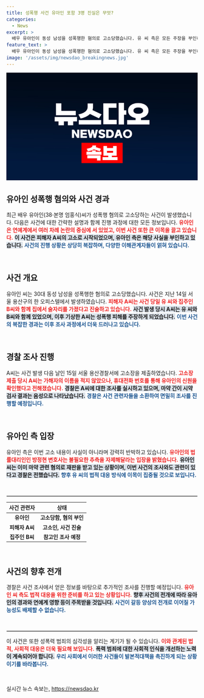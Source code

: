 ```yaml
---
title: 성폭행 사건 유아인 포함 3명 진실은 무엇?
categories:
  - News
excerpt: >
  배우 유아인이 동성 남성을 성폭행한 혐의로 고소당했습니다. 유 씨 측은 모든 주장을 부인하고 있는 가운데, 피해자는 일관되게 유 씨를 지목하고 있습니다. 사건의 진실은 과연 무엇일까요?
feature_text: >
  배우 유아인이 동성 남성을 성폭행한 혐의로 고소당했습니다. 유 씨 측은 모든 주장을 부인하고 있는 가운데, 피해자는 일관되게 유 씨를 지목하고 있습니다. 사건의 진실은 과연 무엇일까요?
image: '/assets/img/newsdao_breakingnews.jpg'
---
```


<p><img src="/assets/img/newsdao_breakingnews.jpg" alt="cryptoinkorea 속보" /></p>

<h2 data-ke-size="size26">유아인 성폭행 혐의와 사건 경과</h2>

<p data-ke-size="size16">최근 배우 유아인(38·본명 엄홍식)씨가 성폭행 혐의로 고소당하는 사건이 발생했습니다. 다음은 사건에 대한 간략한 설명과 함께 진행 과정에 대한 모든 정보입니다. <b><span style="color: #ee2323;">유아인은 연예계에서 여러 차례 논란의 중심에 서 있었고, 이번 사건 또한 큰 이목을 끌고 있습니다.</span></b> <b><span style="background-color: #21538527;">이 사건은 피해자 A씨의 고소로 시작되었으며, 유아인 측은 해당 사실을 부인하고 있습니다.</span></b> <b><span style="color: #1a5490;">사건의 진행 상황은 상당히 복잡하며, 다양한 이해관계자들이 얽혀 있습니다.</span></b></p>

<p data-ke-size="size16">&nbsp;</p>

<h2 data-ke-size="size26">사건 개요</h2>

<p data-ke-size="size16">유아인 씨는 30대 동성 남성을 성폭행한 혐의로 고소당했습니다. 사건은 지난 14일 서울 용산구의 한 오피스텔에서 발생하였습니다. <b><span style="color: #ee2323;">피해자 A씨는 사건 당일 유 씨와 집주인 B씨와 함께 집에서 술자리를 가졌다고 진술하고 있습니다.</span></b> <b><span style="background-color: #21538527;">사건 발생 당시 A씨는 유 씨와 B씨와 함께 있었으며, 이후 기상한 A씨는 성폭행 피해를 주장하게 되었습니다.</span></b> <b><span style="color: #1a5490;">이번 사건의 복잡한 경과는 이후 조사 과정에서 더욱 드러나고 있습니다.</span></b></p>

<p data-ke-size="size16">&nbsp;</p>

<h2 data-ke-size="size26">경찰 조사 진행</h2>

<p data-ke-size="size16">A씨는 사건 발생 다음 날인 15일 서울 용산경찰서에 고소장을 제출하였습니다. <b><span style="color: #ee2323;">고소장 제출 당시 A씨는 가해자의 이름을 적지 않았으나, 휴대전화 번호를 통해 유아인의 신원을 확인했다고 전해졌습니다.</span></b> <b><span style="background-color: #21538527;">경찰은 A씨에 대한 조사를 실시하고 있으며, 마약 간이 시약 검사 결과는 음성으로 나타났습니다.</span></b> <b><span style="color: #1a5490;">경찰은 사건 관련자들을 소환하여 면밀히 조사를 진행할 예정입니다.</span></b></p>

<p data-ke-size="size16">&nbsp;</p>

<h2 data-ke-size="size26">유아인 측 입장</h2>

<p data-ke-size="size16">유아인 측은 이번 고소 내용이 사실이 아니라며 강력히 반박하고 있습니다. <b><span style="color: #ee2323;">유아인의 법률대리인인 방정현 변호사는 불필요한 추측을 자제해달라는 입장을 밝혔습니다.</span></b> <b><span style="background-color: #21538527;">유아인 씨는 이미 마약 관련 혐의로 재판을 받고 있는 상황이며, 이번 사건의 조사와도 관련이 있다고 경찰은 전했습니다.</span></b> <b><span style="color: #1a5490;">향후 유 씨의 법적 대응 방식에 이목이 집중될 것으로 보입니다.</span></b></p>

<p data-ke-size="size16">&nbsp;</p>

<hr style="border: 1px solid #ccc;">

<table style="width: 100%; border-collapse: collapse;">
    <thead>
        <tr>
            <th style="text-align: center;">사건 관련자</th>
            <th style="text-align: center;">상태</th>
        </tr>
    </thead>
    <tbody>
        <tr>
            <td style="text-align: center; height: 17px;"><b>유아인</b></td>
            <td style="text-align: center; height: 17px;"><b>고소당함, 혐의 부인</b></td>
        </tr>
        <tr>
            <td style="text-align: center; height: 17px;"><b>피해자 A씨</b></td>
            <td style="text-align: center; height: 17px;"><b>고소인, 사건 진술</b></td>
        </tr>
        <tr>
            <td style="text-align: center; height: 17px;"><b>집주인 B씨</b></td>
            <td style="text-align: center; height: 17px;"><b>참고인 조사 예정</b></td>
        </tr>
    </tbody>
</table>

<p data-ke-size="size16">&nbsp;</p>

<h2 data-ke-size="size26">사건의 향후 전개</h2>

<p data-ke-size="size16">경찰은 사건 조사에서 얻은 정보를 바탕으로 추가적인 조사를 진행할 예정입니다. <b><span style="color: #ee2323;">유아인 씨 측도 법적 대응을 위한 준비를 하고 있는 상황입니다.</span></b> <b><span style="background-color: #21538527;">향후 사건의 전개에 따라 유아인의 경과와 연예계 영향 등이 주목받을 것입니다.</span></b> <b><span style="color: #1a5490;">사건이 갈등 양상의 전개로 이어질 가능성도 배제할 수 없습니다.</span></b></p>

<p data-ke-size="size16">&nbsp;</p>

<hr style="border: 1px solid #ccc;">

<p data-ke-size="size16">이 사건은 또한 성폭력 범죄의 심각성을 알리는 계기가 될 수 있습니다. <b><span style="color: #ee2323;">이와 관계된 법적, 사회적 대응은 더욱 필요해 보입니다.</span></b> <b><span style="background-color: #21538527;">폭력 범죄에 대한 사회적 인식을 개선하는 노력이 계속되어야 합니다.</span></b> <b><span style="color: #1a5490;">우리 사회에서 이러한 사건들이 발본적대책을 촉진하게 되는 상황이기를 바라봅니다.</span></b></p>

<p data-ke-size="size16">&nbsp;</p>
실시간 뉴스 속보는, <a href="https://newsdao.kr" rel="dofollow">https://newsdao.kr</a>


